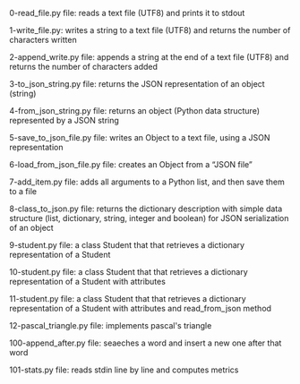 0-read_file.py file: reads a text file (UTF8) and prints it to stdout

1-write_file.py:  writes a string to a text file (UTF8) and returns the number of characters written

2-append_write.py file: appends a string at the end of a text file (UTF8) and returns the number of characters added

3-to_json_string.py file: returns the JSON representation of an object (string)

4-from_json_string.py file: returns an object (Python data structure) represented by a JSON string

5-save_to_json_file.py file: writes an Object to a text file, using a JSON representation

6-load_from_json_file.py file: creates an Object from a “JSON file”

7-add_item.py file: adds all arguments to a Python list, and then save them to a file

8-class_to_json.py file: returns the dictionary description with simple data structure (list, dictionary, string, integer and boolean) for JSON serialization of an object

9-student.py file: a class Student that that retrieves a dictionary representation of a Student

10-student.py file: a class Student that that retrieves a dictionary representation of a Student with attributes

11-student.py file: a class Student that that retrieves a dictionary representation of a Student with attributes and read_from_json method

12-pascal_triangle.py file: implements pascal's triangle

100-append_after.py file: seaeches a word and insert a new one after that word

101-stats.py file: reads stdin line by line and computes metrics